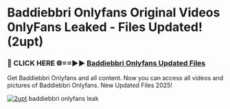 # Baddiebbri Onlyfans Original Videos 0nlyFans Leaked - Files Updated! (2upt)

<h3>🔴 CLICK HERE 🌐==►► <a href="https://tinyurl.com/2jnfzry5" rel="nofollow">Baddiebbri Onlyfans Updated Files</a></h3>

Get Baddiebbri Onlyfans and all content. Now you can access all videos and pictures of Baddiebbri Onlyfans. New Updated Files 2025!

[![2upt](https://i.imgur.com/GyGTBgg.gif)](https://tinyurl.com/2jnfzry5)
baddiebbri onlyfans leak